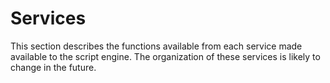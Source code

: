 # Services

This section describes the functions available from each service made available to the script engine. The organization of these services is likely to change in the future.
